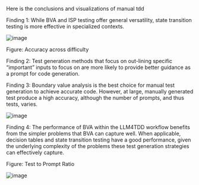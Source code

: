 Here is the conclusions and visualizations of manual tdd

Finding 1: While BVA and ISP testing offer general versatility, state transition testing is more effective in specialized contexts.

![image](https://github.com/user-attachments/assets/67dc67f3-d2d0-4043-8f3c-fda136456501)

Figure: Accuracy across difficulty

Finding 2: Test generation methods that focus on out-lining specific “important” inputs to focus on are more likely to provide better guidance as a prompt for code generation.

Finding 3: Boundary value analysis is the best choice for manual test generation to achieve accurate code. However, at large, manually generated test produce a high accuracy, although the number of prompts, and thus tests, varies.

![image](https://github.com/user-attachments/assets/b71b2076-48d9-412b-b83a-408b065d621e)

Finding 4: The performance of BVA within the LLM4TDD workflow benefits from the simpler problems that BVA can capture well. When applicable, decision tables and state transition testing have a good performance,
given the underlying complexity of the problems these test generation strategies can effectively capture.

Figure: Test to Prompt Ratio

![image](https://github.com/user-attachments/assets/3e37c86d-2ae7-4c04-834a-5e5e892f7653)

